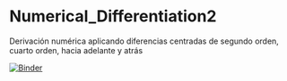 # Numerical_Differentiation2
Derivación numérica aplicando diferencias centradas de segundo orden, cuarto orden, hacia adelante y atrás


[![Binder](https://mybinder.org/badge_logo.svg)](https://mybinder.org/v2/gh/oscar05221/Numerical_Differentiation2/master?filepath=Diferencias_Centradas.ipynb)
